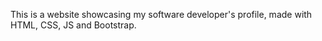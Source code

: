 This is a website showcasing my software developer's profile, made with HTML, CSS, JS and Bootstrap.
